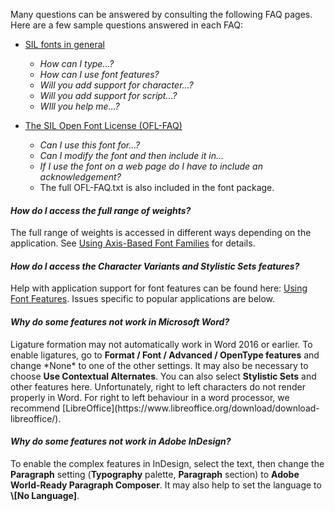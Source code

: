 
Many questions can be answered by consulting the following FAQ pages. Here are a few sample questions answered in each FAQ:

- [SIL fonts in general](http://software.sil.org/fonts/faq)
    - *How can I type...?*
    - *How can I use font features?*
    - *Will you add support for character...?*
    - *Will you add support for script...?*
    - *WIll you help me...?*

- [The SIL Open Font License (OFL-FAQ)](https://scripts.sil.org/OFL-FAQ_web)
    - *Can I use this font for...?*
    - *Can I modify the font and then include it in...*
    - *If I use the font on a web page do I have to include an acknowledgement?*
    - The full OFL-FAQ.txt is also included in the font package.

#### *How do I access the full range of weights?*
The full range of weights is accessed in different ways depending on the application. See [Using Axis-Based Font Families](https://software.sil.org/fonts/axis-based-fonts/) for details.

#### *How do I access the Character Variants and Stylistic Sets features?*
Help with application support for font features can be found here: [Using Font Features](https://software.sil.org/fonts/features/). Issues specific to popular applications are below.

#### *Why do some features not work in Microsoft Word?*
<p>Ligature formation may not automatically work in Word 2016 or earlier. To enable ligatures, go to <strong>Format / Font / Advanced / OpenType features</strong> and change *None* to one of the other settings. It may also be necessary to choose <strong>Use Contextual Alternates</strong>. You can also select <strong>Stylistic Sets</strong> and other features here. Unfortunately, right to left characters do not render properly in Word. For right to left behaviour in a word processor, we recommend [LibreOffice](https://www.libreoffice.org/download/download-libreoffice/).</p>

#### *Why do some features not work in Adobe InDesign?*
<p>To enable the complex features in InDesign, select the text, then change the <strong>Paragraph</strong> setting (<strong>Typography</strong> palette, <strong>Paragraph</strong> section) to <strong>Adobe World-Ready Paragraph Composer</strong>. It may also help to set the language to <strong>\[No Language]</strong>.</p>

